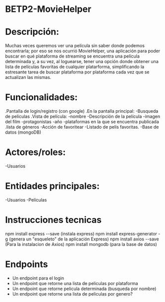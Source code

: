 # BETP2-MovieHelper
# Descripción: 
Muchas veces queremos ver una película sin saber donde podemos encontrarla; por eso se nos ocurrió MovieHelper, una 
aplicación para poder buscar en qué plataforma de streaming se encuentra una película determinada y, a su 
vez, al loguearse, tener una opción donde obtener una lista de películas favoritas de cualquier platarforma, 
simplificando la estresante tarea de buscar plataforma por plataforma cada vez que se actualizan las mismas. 

# Funcionalidades: 
.Pantalla de login/registro (con google)
.En la pantalla principal:
-Busqueda de peliculas
.Vista de película:
-nombre 
-Descripción de la película
-imagen del film
-protagonistas
-año
-plataformas en la que se encuentra publicada
.lista de géneros 
-Acción de favoritear
-Listado de pelis favoritas.
-Base de datos (mongoDB)

# Actores/roles:
-Usuarios

# Entidades principales:
-Usuarios
-Películas

# Instrucciones tecnicas
npm install express --save (instala express)
npm install express-generator -g (genera un "esqueleto" de la aplicación Express)
npm install axios --save (Para la instalacion de Axios)
npm install mongodb (para la base de datos)

# Endpoints
- Un endpoint para el login
- Un endpoint que retorne una lista de peliculas por plataforma
- Un endpoint que retorne pelicula determinada (busqueda por nombre)
- Un endpoint que retorne una lista de peliculas por genero?


